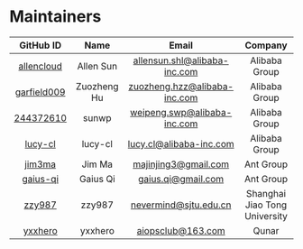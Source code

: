 # Maintainers

<!-- markdownlint-disable -->

|                   GitHub ID                   |    Name     |            Email             |            Company            |
| :-------------------------------------------: | :---------: | :--------------------------: | :---------------------------: |
|  [allencloud](https://github.com/allencloud)  |  Allen Sun  | allensun.shl@alibaba-inc.com |         Alibaba Group         |
| [garfield009](https://github.com/garfield009) | Zuozheng Hu | zuozheng.hzz@alibaba-inc.com |         Alibaba Group         |
|   [244372610](https://github.com/244372610)   |    sunwp    | weipeng.swp@alibaba-inc.com  |         Alibaba Group         |
|     [lucy-cl](https://github.com/lucy-cl)     |   lucy-cl   |   lucy.cl@alibaba-inc.com    |         Alibaba Group         |
|      [jim3ma](https://github.com/jim3ma)      |   Jim Ma    |     majinjing3@gmail.com     |           Ant Group           |
|    [gaius-qi](https://github.com/gaius-qi)    |  Gaius Qi   |      gaius.qi@gmail.com      |           Ant Group           |
|      [zzy987](https://github.com/zzy987)      |   zzy987    |    nevermind@sjtu.edu.cn     | Shanghai Jiao Tong University |
|     [yxxhero](https://github.com/yxxhero)     |   yxxhero   |      aiopsclub@163.com       |             Qunar             |

<!-- markdownlint-restore -->

